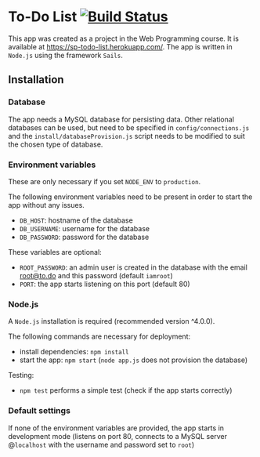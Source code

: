 # To-Do List  [![Build Status](https://travis-ci.org/janhartman/sp-todo-list.svg?branch=master)](https://travis-ci.org/janhartman/sp-todo-list)

This app was created as a project in the Web Programming course. It is available at https://sp-todo-list.herokuapp.com/.
The app is written in `Node.js` using the framework `Sails`.


## Installation

### Database
The app needs a MySQL database for persisting data. Other relational databases can be used, but
need to be specified in `config/connections.js` and the `install/databaseProvision.js` script needs 
to be modified to suit the chosen type of database.

### Environment variables
These are only necessary if you set `NODE_ENV` to `production`.

The following environment variables need to be present in order to start the app without any issues.
- `DB_HOST`: hostname of the database
- `DB_USERNAME`: username for the database
- `DB_PASSWORD`: password for the database

These variables are optional:
- `ROOT_PASSWORD`: an admin user is created in the database with the email root@to.do and this password (default `iamroot`)
- `PORT`: the app starts listening on this port (default 80)

### Node.js
A `Node.js` installation is required (recommended version ^4.0.0).

The following commands are necessary for deployment:   
- install dependencies: `npm install`  
- start the app: `npm start` (`node app.js` does not provision the database)

Testing:
- `npm test` performs a simple test (check if the app starts correctly)

### Default settings
If none of the environment variables are provided, 
the app starts in development mode (listens on port 80, connects to a MySQL server @`localhost`
with the username and password set to `root`)